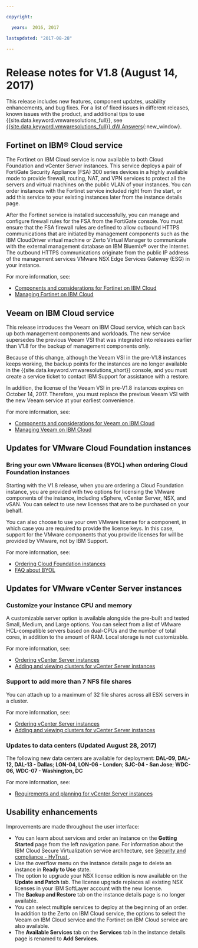 ```yaml
---

copyright:

  years:  2016, 2017

lastupdated: "2017-08-28"

---
```


# Release notes for V1.8 (August 14, 2017)

This release includes new features, component updates, usability enhancements, and bug fixes. For a list of fixed issues in different releases, known issues with the product, and additional tips to use {{site.data.keyword.vmwaresolutions_full}}, see [{{site.data.keyword.vmwaresolutions_full}} dW Answers](https://developer.ibm.com/answers/topics/cloudvmw/){:new_window}.

## Fortinet on IBM® Cloud service

The Fortinet on IBM Cloud service is now available to both Cloud Foundation and vCenter Server instances. This service deploys a pair of FortiGate Security Appliance (FSA) 300 series devices in a highly available mode to provide firewall, routing, NAT, and VPN services to protect all the servers and virtual machines on the public VLAN of your instances. You can order instances with the Fortinet service included right from the start, or add this service to your existing instances later from the instance details page.

After the Fortinet service is installed successfully, you can manage and configure firewall rules for the FSA from the FortiGate console. You must ensure that the FSA firewall rules are defined to allow outbound HTTPS communications that are initiated by management components such as the IBM CloudDriver virtual machine or Zerto Virtual Manager to communicate with the external management database on IBM Bluemix® over the Internet. The outbound HTTPS communications originate from the public IP address of the management services VMware NSX Edge Services Gateway (ESG) in your instance.

For more information, see:
* [Components and considerations for Fortinet on IBM Cloud](fsa_considerations.html)
* [Managing Fortinet on IBM Cloud](managingfsa.html)

## Veeam on IBM Cloud service

This release introduces the Veeam on IBM Cloud service, which can back up both management components and workloads. The new service supersedes the previous Veeam VSI that was integrated into releases earlier than V1.8 for the backup of management components only.

Because of this change, although the Veeam VSI in the pre-V1.8 instances keeps working, the backup points for the instances are no longer available in the {{site.data.keyword.vmwaresolutions_short}} console, and you must create a service ticket to contact IBM Support for assistance with a restore.

In addition, the license of the Veeam VSI in pre-V1.8 instances expires on October 14, 2017. Therefore, you must replace the previous Veeam VSI with the new Veeam service at your earliest convenience.

For more information, see:
* [Components and considerations for Veeam on IBM Cloud](veeam_considerations.html)
* [Managing Veeam on IBM Cloud](managingveeam.html)

## Updates for VMware Cloud Foundation instances

### Bring your own VMware licenses (BYOL) when ordering Cloud Foundation instances

Starting with the V1.8 release, when you are ordering a Cloud Foundation instance, you are provided with two options for licensing the VMware components of the instance, including vSphere, vCenter Server, NSX, and vSAN. You can select to use new licenses that are to be purchased on your behalf.

You can also choose to use your own VMware license for a component, in which case you are required to provide the license keys. In this case, support for the VMware components that you provide licenses for will be provided by VMware, not by IBM Support.

For more information, see:
* [Ordering Cloud Foundation instances](../sddc/sd_orderinginstance.html)
* [FAQ about BYOL](faq_byol.html)

## Updates for VMware vCenter Server instances

### Customize your instance CPU and memory

A customizable server option is available alongside the pre-built and tested Small, Medium, and Large options. You can select from a list of VMware HCL-compatible servers based on dual-CPUs and the number of total cores, in addition to the amount of RAM. Local storage is not customizable.

For more information, see:
* [Ordering vCenter Server instances](../vcenter/vc_orderinginstance.html)
* [Adding and viewing clusters for vCenter Server instances](../vcenter/vc_addingviewingclusters.html)

### Support to add more than 7 NFS file shares

 You can attach up to a maximum of 32 file shares across all ESXi servers in a cluster.

 For more information, see:
* [Ordering vCenter Server instances](../vcenter/vc_orderinginstance.html)
* [Adding and viewing clusters for vCenter Server instances](../vcenter/vc_addingviewingclusters.html)

### Updates to data centers (Updated August 28, 2017)

The following new data centers are available for deployment: **DAL-09, DAL-12, DAL-13 - Dallas**; **LON-04, LON-06 - London**; **SJC-04 - San Jose**; **WDC-06, WDC-07 - Washington, DC**

For more information, see:
* [Requirements and planning for vCenter Server instances](../vcenter/vc_planning.html)

## Usability enhancements

Improvements are made throughout the user interface:
* You can learn about services and order an instance on the **Getting Started** page from the left navigation pane. For information about the IBM Cloud Secure Virtualization service architecture, see [Security and compliance - HyTrust ](https://www.ibm.com/devops/method/content/architecture/virtCloudFoundationPlatform/hytrust).
* Use the overflow menu on the instance details page to delete an instance in **Ready to Use** state.
* The option to upgrade your NSX license edition is now available on the **Update and Patch** tab. The license upgrade replaces all existing NSX licenses in your IBM SoftLayer account with the new license.
* The **Backup and Restore** tab on the instance details page is no longer available.
* You can select multiple services to deploy at the beginning of an order. In addition to the Zerto on IBM Cloud service, the options to select the Veeam on IBM Cloud service and the Fortinet on IBM Cloud service are also available.
* The **Available Services** tab on the **Services** tab in the instance details page is renamed to **Add Services**.
